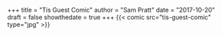 +++
title = "Tis Guest Comic"
author = "Sam Pratt"
date = "2017-10-20"
draft = false
showthedate = true
+++
{{< comic src="tis-guest-comic" type="jpg" >}}